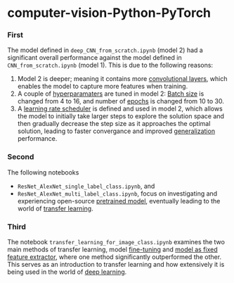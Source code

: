 # computer-vision-Python-PyTorch

### First
The model defined in `deep_CNN_from_scratch.ipynb` (model 2) had a significant overall performance against the model defined in `CNN_from_scratch.ipynb` (model 1).
This is due to the following reasons:
1. Model 2 is deeper; meaning it contains more <ins>convolutional layers</ins>, which enables the model to capture more features when training.
2. A couple of <ins>hyperparamaters</ins> are tuned in model 2: <ins>Batch size</ins> is changed from 4 to 16, and number of <ins>epochs</ins> is changed from 10 to 30.
3. A <ins>learning rate scheduler</ins> is defined and used in model 2, which allows the model to initially take larger steps to explore the solution space and then gradually decrease the step size as it approaches the optimal solution, leading to faster convergance and improved <ins>generalization</ins> performance.

### Second
The following notebooks
- `ResNet_AlexNet_single_label_class.ipynb`, and
- `ResNet_AlexNet_multi_label_class.ipynb`,
focus on investigating and experiencing open-source <ins>pretrained model</ins>, eventually leading to the world of <ins>transfer learning</ins>.

### Third
The notebook `transfer_learning_for_image_class.ipynb` examines the two main methods of transfer learning, model <ins>fine-tuning</ins> and <ins>model as fixed feature extractor</ins>, where one method significantly outperformed the other. This serves as an introduction to transfer learning and how extensively it is being used in the world of <ins>deep learning</ins>.
